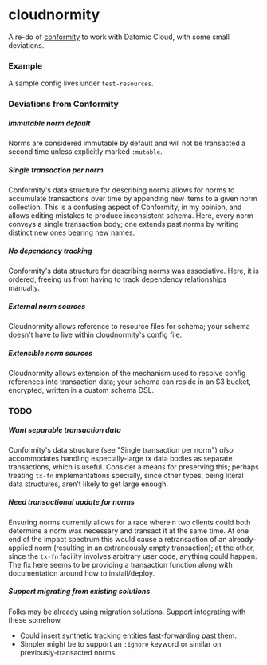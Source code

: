 # cloudnormity

A re-do of [conformity](https://github.com/avescodes/conformity) to
work with Datomic Cloud, with some small deviations.

### Example

A sample config lives under `test-resources`.

### Deviations from Conformity

##### Immutable norm default
  Norms are considered immutable by default and will not be transacted
  a second time unless explicitly marked `:mutable`.

##### Single transaction per norm
  Conformity's data structure for describing norms allows for norms to
  accumulate transactions over time by appending new items to a given
  norm collection. This is a confusing aspect of Conformity, in my
  opinion, and allows editing mistakes to produce inconsistent schema.
  Here, every norm conveys a single transaction body; one extends past
  norms by writing distinct new ones bearing new names.

##### No dependency tracking
  Conformity's data structure for describing norms was associative.
  Here, it is ordered, freeing us from having to track dependency
  relationships manually.

##### External norm sources
  Cloudnormity allows reference to resource files for schema; your
  schema doesn't have to live within cloudnormity's config file.

##### Extensible norm sources
  Cloudnormity allows extension of the mechanism used to resolve
  config references into transaction data; your schema can reside in
  an S3 bucket, encrypted, written in a custom schema DSL.
  
### TODO

##### Want separable transaction data
  Conformity's data structure (see "Single transaction per norm")
  *also* accommodates handling especially-large tx data bodies as
  separate transactions, which is useful. Consider a means for
  preserving this; perhaps treating `tx-fn` implementations specially,
  since other types, being literal data structures, aren't likely to
  get large enough.

##### Need transactional update for norms
  Ensuring norms currently allows for a race wherein two clients could
  both determine a norm was necessary and transact it at the same
  time. At one end of the impact spectrum this would cause a
  retransaction of an already-applied norm (resulting in an
  extraneously empty transaction); at the other, since the `tx-fn`
  facility involves arbitrary user code, anything could happen. The
  fix here seems to be providing a transaction function along with
  documentation around how to install/deploy.
  
##### Support migrating from existing solutions
  Folks may be already using migration solutions. Support integrating
  with these somehow.
  - Could insert synthetic tracking entities fast-forwarding past them.
  - Simpler might be to support an `:ignore` keyword or similar on
    previously-transacted norms.